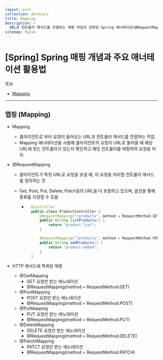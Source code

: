 ```yaml
---
layout: post
collection: devdiary
title: Mapping
description: >
  URL과 컨트롤러 메서드를 연결하는 매핑 작업과 관련된 Spring 애너테이션(@RequestMapping, @GetMapping 등)의 활용법을 정리한 글입니다.
sitemap: false
---
```


# [Spring] Spring 매핑 개념과 주요 애너테이션 활용법

목차

- [Mapping](#맵핑-mapping)

---

## 맵핑 (Mapping)

- Mapping

  - 클라이언트로 부터 요청이 들어오는 URL과 컨트롤러 메서드를 연결하는 작업
  - Mapping 애너테이션을 사용해 클라이언트의 요청이 URL로 들어올 때 해당 URL에 맞는 컨트롤러가 있는지 확인하고 해당 컨트롤러를 매핑하여 요청을 처리

- @RequestMapping

  - 클라이언트가 특정 URL로 요청을 보낼 때, 이 요청을 처리할 컨트롤러 메서드를 정의하는 것
  - Get, Post, Put, Delete, Patch등의 URL을 다 포함하고 있으며, 옵션을 통해 종류를 지정할 수 있음

    - ```java
        @Controller
        public class ProductController {
            @RequestMapping("/products", method = RequestMethod.GET)
            public String listProducts() {
                return "product-list";
            }

            @RequestMapping("/products", method = RequestMethod.POST)
            public String addProducts() {
                return "product-added";
            }
        }
      ```

- HTTP 메서드에 특화된 매핑
  - @GetMapping
    - GET 요청만 받는 애노테이션
    - @RequestMapping(method = RequestMethod.GET)
  - @PostMapping
    - POST 요청만 받는 애노테이션
    - @RequestMapping(method = RequestMethod.POST)
  - @PutMapping
    - PUT 요청만 받는 애노테이션
    - @RequestMapping(method = RequestMethod.PUT)
  - @DeleteMapping
    - DELETE 요청만 받는 애노테이션
    - @RequestMapping(method = RequestMethod.DELETE)
  - @PatchtMapping
    - PATCT 요청만 받는 애노테이션
    - @RequestMapping(method = RequestMethod.PATCH)
